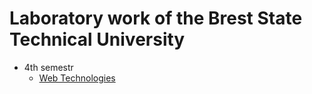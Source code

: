 # Laboratory work of the Brest State Technical University

- 4th semestr
    - [Web Technologies](https://github.com/Pavel-Innokentevich-Galanin/BrSTU_Web-Technologies)
